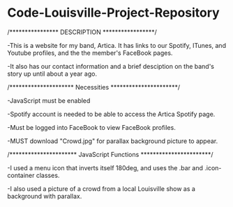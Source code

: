 # Code-Louisville-Project-Repository

/****************
  DESCRIPTION
*****************/

-This is a website for my band, Artica. It has links to our Spotify, ITunes, and Youtube profiles, and the the member's FaceBook pages.

-It also has our contact information and a brief desciption on the band's story up until about a year ago.


/*********************
     Necessities
**********************/

-JavaScript must be enabled

-Spotify account is needed to be able to access the Artica Spotify page.

-Must be logged into FaceBook to view FaceBook profiles.

-MUST download "Crowd.jpg" for parallax background picture to appear.

/**********************
  JavaScript Functions
***********************/

-I used a menu icon that inverts itself 180deg, and uses the .bar and .icon-container classes.

-I also used a picture of a crowd from a local Louisville show as a background with parallax.
